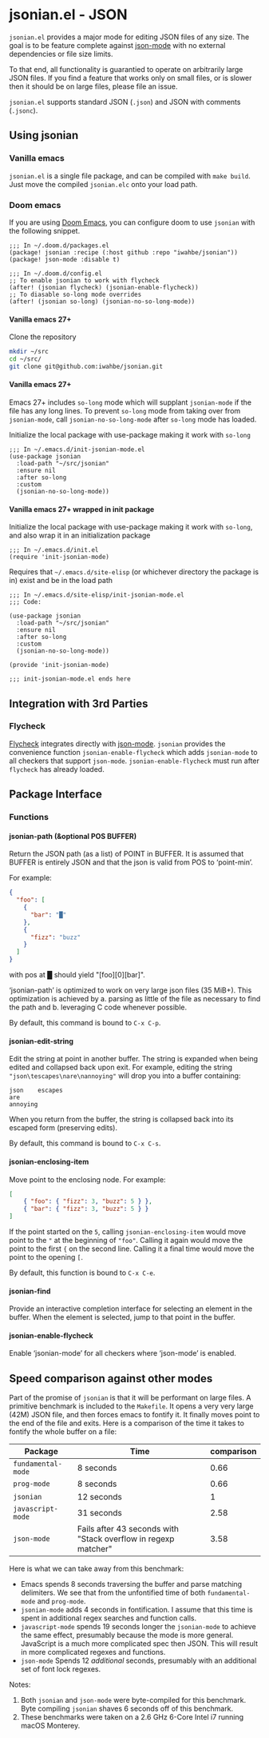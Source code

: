 # jsonian.el - JSON

`jsonian.el` provides a major mode for editing JSON files of any size. The goal is to be
feature complete against [json-mode](https://github.com/joshwnj/json-mode) with no
external dependencies or file size limits.

To that end, all functionality is guarantied to operate on arbitrarily large JSON files.
If you find a feature that works only on small files, or is slower then it should be on
large files, please file an issue.

`jsonian.el` supports standard JSON (`.json`) and JSON with comments (`.jsonc`).

## Using jsonian

### Vanilla emacs

`jsonian.el` is a single file package, and can be compiled with `make build`. Just move
the compiled `jsonian.elc` onto your load path.

### Doom emacs

If you are using [Doom Emacs](https://github.com/doomemacs/doomemacs), you can configure
doom to use `jsonian` with the following snippet.

```emacs-lisp
;;; In ~/.doom.d/packages.el
(package! jsonian :recipe (:host github :repo "iwahbe/jsonian"))
(package! json-mode :disable t)

;;; In ~/.doom.d/config.el
;; To enable jsonian to work with flycheck
(after! (jsonian flycheck) (jsonian-enable-flycheck))
;; To diasable so-long mode overrides
(after! (jsonian so-long) (jsonian-no-so-long-mode))
```

#### Vanilla emacs 27+

Clone the repository

```bash
mkdir ~/src
cd ~/src/
git clone git@github.com:iwahbe/jsonian.git
```

#### Vanilla emacs 27+

Emacs 27+ includes `so-long` mode which will supplant `jsonian-mode` if the file has any
long lines. To prevent `so-long` mode from taking over from `jsonian-mode`, call
`jsonian-no-so-long-mode` after `so-long` mode has loaded.

Initialize the local package with use-package making it work with `so-long`

```emacs-lisp
;;; In ~/.emacs.d/init-jsonian-mode.el
(use-package jsonian
  :load-path "~/src/jsonian"
  :ensure nil
  :after so-long
  :custom
  (jsonian-no-so-long-mode))
```

#### Vanilla emacs 27+ wrapped in init package

Initialize the local package with use-package making it work with
`so-long`, and also wrap it in an initialization package

```emacs-lisp
;;; In ~/.emacs.d/init.el
(require 'init-jsonian-mode)
```

Requires that `~/.emacs.d/site-elisp` (or whichever directory the
package is in) exist and be in the load path

```emacs-lisp
;;; In ~/.emacs.d/site-elisp/init-jsonian-mode.el
;;; Code:

(use-package jsonian
  :load-path "~/src/jsonian"
  :ensure nil
  :after so-long
  :custom
  (jsonian-no-so-long-mode))

(provide 'init-jsonian-mode)

;;; init-jsonian-mode.el ends here
```

## Integration with 3rd Parties

### Flycheck

[Flycheck](https://www.flycheck.org/en/latest/) integrates directly with
[json-mode](https://github.com/joshwnj/json-mode). `jsonian` provides the convenience
function `jsonian-enable-flycheck` which adds `jsonian-mode` to all checkers that support
`json-mode`. `jsonian-enable-flycheck` must run after `flycheck` has already loaded.

## Package Interface

### Functions

#### jsonian-path (&optional POS BUFFER)

Return the JSON path (as a list) of POINT in BUFFER.
It is assumed that BUFFER is entirely JSON and that the json is
valid from POS to ‘point-min’.

For example:

```json
{
  "foo": [
    {
      "bar": "█"
    },
    {
      "fizz": "buzz"
    }
  ]
}
```

with pos at █ should yield "[foo][0][bar]".

‘jsonian-path’ is optimized to work on very large json files (35 MiB+).
This optimization is achieved by
a. parsing as little of the file as necessary to find the path and
b. leveraging C code whenever possible.

By default, this command is bound to `C-x C-p`.

#### jsonian-edit-string

Edit the string at point in another buffer. The string is expanded when being edited and
collapsed back upon exit. For example, editing the string `"json\tescapes\nare\nannoying"`
will drop you into a buffer containing:

```
json	escapes
are
annoying
```

When you return from the buffer, the string is collapsed back into its escaped form
(preserving edits).

By default, this command is bound to `C-x C-s`.

#### jsonian-enclosing-item

Move point to the enclosing node. For example:

```json
[
    { "foo": { "fizz": 3, "buzz": 5 } },
    { "bar": { "fizz": 3, "buzz": 5 } }
]
```

If the point started on the `5`, calling `jsonian-enclosing-item` would move
point to the `"` at the beginning of `"foo"`. Calling it again would move the
point to the first `{` on the second line. Calling it a final time would move
the point to the opening `[`.

By default, this function is bound to `C-x C-e`.

#### jsonian-find

Provide an interactive completion interface for selecting an element in the
buffer. When the element is selected, jump to that point in the buffer.

#### jsonian-enable-flycheck

Enable ‘jsonian-mode’ for all checkers where ‘json-mode’ is enabled.

## Speed comparison against other modes

Part of the promise of `jsonian` is that it will be performant on large files. A
primitive benchmark is included to the `Makefile`. It opens a very very large
(42M) JSON file, and then forces emacs to fontify it. It finally moves point to
the end of the file and exits. Here is a comparison of the time it takes to
fontify the whole buffer on a file:

| Package            | Time                                                           | comparison |
| ------------------ | -------------------------------------------------------------- | ---------- |
| `fundamental-mode` | 8 seconds                                                      | 0.66       |
| `prog-mode`        | 8 seconds                                                      | 0.66       |
| `jsonian`          | 12 seconds                                                     | 1          |
| `javascript-mode`  | 31 seconds                                                     | 2.58       |
| `json-mode`        | Fails after 43 seconds with "Stack overflow in regexp matcher" | 3.58       |

Here is what we can take away from this benchmark:

- Emacs spends 8 seconds traversing the buffer and parse matching delimiters. We
  see that from the unfontified time of both `fundamental-mode` and `prog-mode`.
- `jsonian-mode` adds 4 seconds in fontification. I assume that this time is
  spent in additional regex searches and function calls.
- `javascript-mode` spends 19 seconds longer the `jsonian-mode` to achieve the
  same effect, presumably because the mode is more general. JavaScript is a much
  more complicated spec then JSON. This will result in more complicated regexes
  and functions.
- `json-mode` Spends 12 _additional_ seconds, presumably with an additional set
  of font lock regexes.

Notes:

1. Both `jsonian` and `json-mode` were byte-compiled for this benchmark. Byte
   compiling `jsonian` shaves 6 seconds off of this benchmark.
2. These benchmarks were taken on a 2.6 GHz 6-Core Intel i7 running macOS Monterey.
